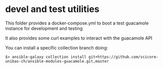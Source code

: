 # devel and test utilities

This folder provides a docker-compose.yml to boot a test guacamole instance for development and testing

It also provides some curl examples to interact with the guacamole API

You can install a specific collection branch doing:

```
$> ansible-galaxy collection install git+https://github.com/scicore-unibas-ch/ansible-modules-guacamole.git,master
```
